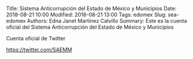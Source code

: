 Title: Sistema Anticorrupción del Estado de México y Municipios
Date: 2018-08-21 10:00
Modified: 2018-08-21 13:00
Tags: edomex
Slug: sea-edomex
Authors: Edna Janet Martínez Calvillo
Summary: Este es la cuenta oficial del Sistema Anticorrupción del Estado de México y Municipios


Cuenta oficial de Twitter

<https://twitter.com/SAEMM>
